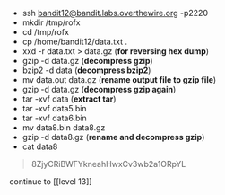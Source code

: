 - ssh bandit12@bandit.labs.overthewire.org -p2220
- mkdir /tmp/rofx
- cd /tmp/rofx
- cp /home/bandit12/data.txt .
- xxd -r data.txt > data.gz (**for reversing hex dump**)
- gzip -d data.gz (**decompress gzip**)
- bzip2 -d data (**decompress bzip2**)
- mv data.out data.gz (**rename output file to gzip file**)
- gzip -d data.gz (**decompress gzip again**)
- tar -xvf data (**extract tar**)
- tar -xvf data5.bin
- tar -xvf data6.bin
- mv data8.bin data8.gz
- gzip -d data8.gz (**rename and decompress gzip**)
- cat data8
> 8ZjyCRiBWFYkneahHwxCv3wb2a1ORpYL

continue to [[level 13]]
